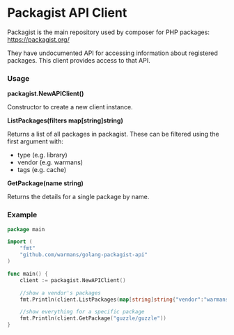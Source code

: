 Packagist API Client
=============================

Packagist is the main repository used by composer for PHP packages: https://packagist.org/

They have undocumented API for accessing information about registered packages. This client provides access to that
API.

### Usage

__packagist.NewAPIClient()__

Constructor to create a new client instance.


__ListPackages(filters map[string]string)__

Returns a list of all packages in packagist. These can be filtered using the first argument with:
* type (e.g. library)
* vendor (e.g. warmans)
* tags (e.g. cache)

__GetPackage(name string)__

Returns the details for a single package by name.

### Example

```Go
package main

import (
    "fmt"
    "github.com/warmans/golang-packagist-api"
)

func main() {
    client := packagist.NewAPIClient()

    //show a vendor's packages
    fmt.Println(client.ListPackages(map[string]string{"vendor":"warmans"}))

    //show everything for a specific package
    fmt.Println(client.GetPackage("guzzle/guzzle"))
}

```
